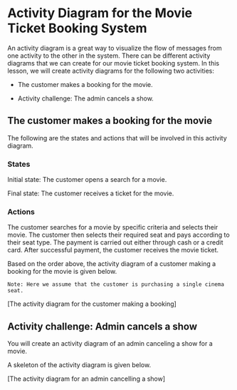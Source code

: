 # Activity Diagram for the Movie Ticket Booking System
An activity diagram is a great way to visualize the flow of messages from one activity to the other in the system. There can be different activity diagrams that we can create for our movie ticket booking system. In this lesson, we will create activity diagrams for the following two activities:

- The customer makes a booking for the movie.

- Activity challenge: The admin cancels a show.

## The customer makes a booking for the movie
The following are the states and actions that will be involved in this activity diagram.

### States
Initial state: The customer opens a search for a movie.

Final state: The customer receives a ticket for the movie.

### Actions
The customer searches for a movie by specific criteria and selects their movie. The customer then selects their required seat and pays according to their seat type. The payment is carried out either through cash or a credit card. After successful payment, the customer receives the movie ticket.

Based on the order above, the activity diagram of a customer making a booking for the movie is given below.
```
Note: Here we assume that the customer is purchasing a single cinema seat.
```

[The activity diagram for the customer making a booking]

## Activity challenge: Admin cancels a show

You will create an activity diagram of an admin canceling a show for a movie.

A skeleton of the activity diagram is given below.

[The activity diagram for an admin cancelling a show]
